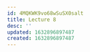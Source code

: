 ```yaml
---
id: 4MQKWK9vo68wSuSX0salt
title: Lecture 8
desc: ''
updated: 1632896897487
created: 1632896897487
---
```


